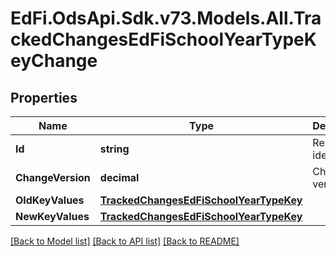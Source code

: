 # EdFi.OdsApi.Sdk.v73.Models.All.TrackedChangesEdFiSchoolYearTypeKeyChange

## Properties

Name | Type | Description | Notes
------------ | ------------- | ------------- | -------------
**Id** | **string** | Resource identifier | [optional] 
**ChangeVersion** | **decimal** | Change version | [optional] 
**OldKeyValues** | [**TrackedChangesEdFiSchoolYearTypeKey**](TrackedChangesEdFiSchoolYearTypeKey.md) |  | [optional] 
**NewKeyValues** | [**TrackedChangesEdFiSchoolYearTypeKey**](TrackedChangesEdFiSchoolYearTypeKey.md) |  | [optional] 

[[Back to Model list]](../../README.md#documentation-for-models) [[Back to API list]](../../README.md#documentation-for-api-endpoints) [[Back to README]](../../README.md)

